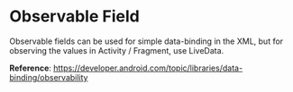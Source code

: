 # Observable Field

Observable fields can be used for simple data-binding in the XML, but for observing the values in Activity / Fragment, use LiveData.

**Reference**: https://developer.android.com/topic/libraries/data-binding/observability
